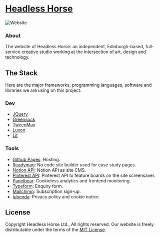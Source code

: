 # [Headless Horse](http://headless.horse)

![Website](https://img.shields.io/website?down_color=lightgrey&down_message=down&label=headless.horse&style=flat-square&up_color=green&up_message=up&url=https%3A%2F%2Fheadless.horse)

### About
The website of Headless Horse: an independent, Edinburgh-based, full-service creative studio working at the intersection of art, design and technology.

## The Stack
Here are the major frameworks, programming languages, software and libraries we are using on this project:

### Dev
- [JQuery](https://jquery.com)
- [Greensock](https://greensock.com)
- [TweenMax](https://greensock.com/tweenmax)
- [Luxon](https://github.com/moment/luxon)
- [Lit](https://lit.dev)

### Tools
- [Github Pages](https://docs.github.com/en/pages): Hosting.
- [Readymag](https://readymag.com): No code site builder used for case study pages.
- [Notion API](https://notion.so): Notion API as site CMS.
- [Pinterest API](https://developers.pinterest.com/docs/api): Pinterest API to feature boards on the site screensaver.
- [Panelbear](https://panelbear.com): Cookieless analytics and frontend monitoring.
- [Typeform](https://typeform.com): Enquiry form.
- [Mailchimp](https://mailchimp.com): Subscription sign-up.
- [Iubenda](https://iubenda.com): Privacy policy and cookie notice.

## License
Copyright Headless Horse Ltd., All rights reserved.
Our website is freely distributable under the terms of the [MIT License](https://choosealicense.com/licenses/mit).
